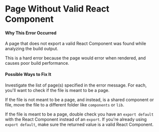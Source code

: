 # Page Without Valid React Component

#### Why This Error Occurred

A page that does not export a valid React Component was found while analyzing the build output.

This is a hard error because the page would error when rendered, and causes poor build performance.

#### Possible Ways to Fix It

Investigate the list of page(s) specified in the error message.
For each, you'll want to check if the file is meant to be a page.

If the file is not meant to be a page, and instead, is a shared component or file, move the file to a different folder like `components` or `lib`.

If the file is meant to be a page, double check you have an `export default` with the React Component instead of an `export`. If you're already using `export default`, make sure the returned value is a valid React Component.
